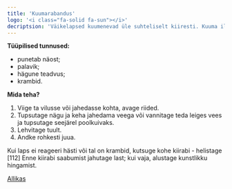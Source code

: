 ```yaml
---
title: 'Kuumarabandus'
logo: '<i class="fa-solid fa-sun"></i>'
decriptsion: 'Väikelapsed kuumenevad üle suhteliselt kiiresti. Kuuma ilmaga, päikese käes, saunas või rohkel rahmeldamisel võib tekkida kuumarabandus.'
---
```



**Tüüpilised tunnused:**
- punetab näost;
- palavik;
- hägune teadvus;
- krambid.

**Mida teha?**
1. Viige ta vilusse või jahedasse kohta, avage riided.
2. Tupsutage nägu ja keha jahedama veega või vannitage teda leiges vees ja tupsutage seejärel poolkuivaks.
3. Lehvitage tuult.
4. Andke rohkesti juua.

Kui laps ei reageeri hästi või tal on krambid, kutsuge kohe kiirabi - helistage [112] Enne kiirabi saabumist jahutage last; kui vaja, alustage kunstlikku hingamist.

[Allikas](https://www.redcross.org.uk/first-aid/learn-first-aid-for-babies-and-children/heat-exhaustion)
